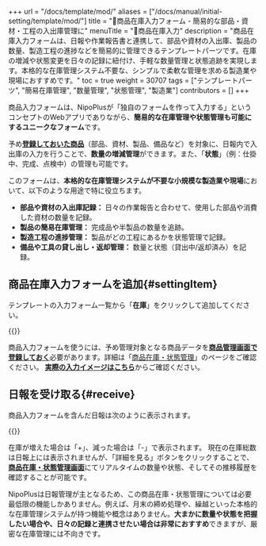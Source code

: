 +++
url = "/docs/template/mod/"
aliases = ["/docs/manual/initial-setting/template/mod/"]
title = "🧩商品在庫入力フォーム - 簡易的な部品・資材・工程の入出庫管理に"
menuTitle = "🧩商品在庫入力"
description = "商品在庫入力フォームは、日報や作業報告書と連携して、部品や資材の入出庫、製品の数量、製造工程の進捗などを簡易的に管理できるテンプレートパーツです。在庫の増減や状態変更を日々の記録に紐付け、手軽な数量管理と状態追跡を実現します。本格的な在庫管理システム不要な、シンプルで柔軟な管理を求める製造業や現場におすすめです。"
toc = true
weight = 30707
tags = ["テンプレートパーツ", "簡易在庫管理", "数量管理", "状態管理", "製造業"]
contributors = []
+++

商品入力フォームは、NipoPlusが「独自のフォームを作って入力する」というコンセプトのWebアプリでありながら、**簡易的な在庫管理や状態管理も可能にするユニークなフォーム**です。

予め[<strong>登録しておいた商品</strong>](/docs/setup/advanced-setting/point/#add)（部品、資材、製品、備品など）を対象に、日報内で入出庫の入力を行うことで、**数量の増減管理**ができます。また、「<strong>状態</strong>」（例：仕掛中、完成、点検中）の管理も可能です。

このフォームは、**本格的な在庫管理システムが不要な小規模な製造業や現場**において、以下のような用途で特に役立ちます。

- **部品や資材の入出庫記録：** 日々の作業報告と合わせて、使用した部品や消費した資材の数量を記録。
- **製品の簡易在庫管理：** 完成品や半製品の数量を追跡。
- **製造工程の進捗管理：** 製品がどの工程にあるかを状態管理で記録。
- **備品や工具の貸し出し・返却管理：** 数量と状態（貸出中/返却済み）を記録。

## 商品在庫入力フォームを追加{#settingItem}

テンプレートの入力フォーム一覧から「<strong>在庫</strong>」をクリックして追加してください。

{{<icatch filename="img/modFormAdd" msg="テンプレートの編集画面から、部品や資材の入出庫、製品の工程進捗を記録するための在庫フォームをクリックして追加します" alice="ok">}}

商品入力フォームを使うには、予め管理対象となる商品データを[<strong>商品管理画面で登録しておく</strong>](/docs/setup/advanced-setting/point/)必要があります。詳細は「[商品在庫・状態管理](/docs/setup/advanced-setting/point/)」のページをご確認ください。
[<strong>実際の入力イメージはこちら</strong>](/docs/manual/write-report/parts/#item)からご確認ください。

## 日報を受け取る{#receive}

商品入力フォームを含んだ日報は次のように表示されます。

{{<icatch filename="img/itemReport" msg="日報を受け取ると、入出庫記録や状態変更の履歴が一覧で確認できます。増減した数量や新しい状態が一目で分かります" alice="ok">}}

在庫が増えた場合は「+」、減った場合は「-」で表示されます。
現在の在庫総数は日報上には表示されませんが、「詳細を見る」ボタンをクリックすることで、[<strong>商品在庫・状態管理画面</strong>](/docs/setup/advanced-setting/point/#stackLog)にてリアルタイムの数量や状態、そしてその推移履歴を確認することが可能です。

NipoPlusは日報管理が主となるため、この商品在庫・状態管理については必要最低限の機能しかありません。例えば、月末の締め処理や、繰越といった本格的な在庫管理システムが持つ機能や概念はありません。**大まかに数量や状態を把握したい場合や、日々の記録と連携させたい場合は非常におすすめ**できますが、厳密な在庫管理には不向きです。
